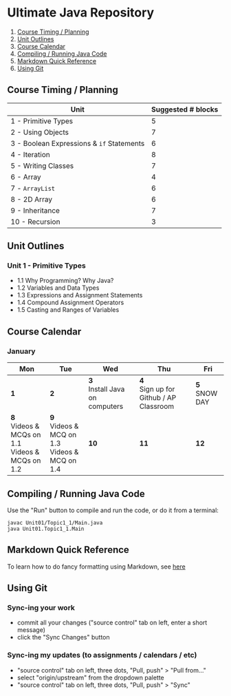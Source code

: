 # Ultimate Java Repository

1. [Course Timing / Planning](#course-timing--planning)
1. [Unit Outlines](#unit-outlines)
1. [Course Calendar](#course-calendar)
1. [Compiling / Running Java Code](#compiling--running-java-code)
1. [Markdown Quick Reference](#markdown-quick-reference)
1. [Using Git](#using-git)

## Course Timing / Planning

| Unit                                      | Suggested # blocks |
| ----------------------------------------- | ------------------ |
| 1 - Primitive Types                       | 5                  |
| 2 - Using Objects                         | 7                  |
| 3 - Boolean Expressions & `if` Statements | 6                  |
| 4 - Iteration                             | 8                  |
| 5 - Writing Classes                       | 7                  |
| 6 - Array                                 | 4                  |
| 7 - `ArrayList`                           | 6                  |
| 8 - 2D Array                              | 6                  |
| 9 - Inheritance                           | 7                  |
| 10 - Recursion                            | 3                  |

## Unit Outlines

### Unit 1 - Primitive Types

- 1.1 Why Programming? Why Java?
- 1.2 Variables and Data Types
- 1.3 Expressions and Assignment Statements
- 1.4 Compound Assignment Operators
- 1.5 Casting and Ranges of Variables

## Course Calendar

### January

| Mon                                                       | Tue                                                     | Wed                                  | Thu                                          | Fri                 |
| --------------------------------------------------------- | ------------------------------------------------------- | ------------------------------------ | -------------------------------------------- | ------------------- |
| **1**                                                     | **2**                                                   | **3** <br> Install Java on computers | **4** <br> Sign up for Github / AP Classroom | **5** <br> SNOW DAY |
| **8** <br> Videos & MCQs on 1.1 <br> Videos & MCQs on 1.2 | **9** <br> Videos & MCQ on 1.3 <br> Videos & MCQ on 1.4 | **10**                               | **11**                                       | **12**              |

## Compiling / Running Java Code

Use the "Run" button to compile and run the code, or do it from a terminal:

```
javac Unit01/Topic1_1/Main.java
java Unit01.Topic1_1.Main
```

## Markdown Quick Reference

To learn how to do fancy formatting using Markdown, see [here](https://github.com/adam-p/markdown-here/wiki/Markdown-Cheatsheet)

## Using Git

### Sync-ing your work

- commit all your changes ("source control" tab on left, enter a short message)
- click the "Sync Changes" button

### Sync-ing my updates (to assignments / calendars / etc)

- "source control" tab on left, three dots, "Pull, push" > "Pull from..."
- select "origin/upstream" from the dropdown palette
- "source control" tab on left, three dots, "Pull, push" > "Sync"

